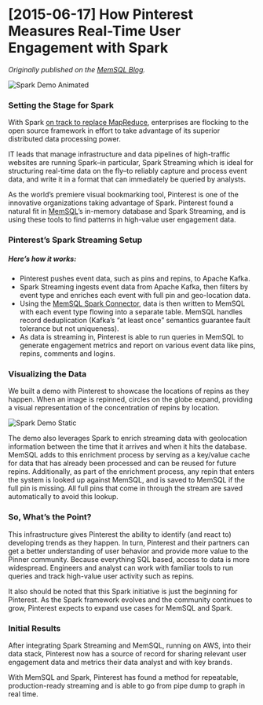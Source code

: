 # [2015-06-17] How Pinterest Measures Real-Time User Engagement with Spark
_Originally published on the [MemSQL Blog](http://blog.memsql.com/pinterest-apache-spark-use-case/)._

![Spark Demo Animated](https://storage.googleapis.com/eklhad-web-images-public/spark-demo-animated.gif)

### Setting the Stage for Spark

With Spark [on track to replace MapReduce](https://www.lightbend.com/company/news/survey-indicates-apache-spark-gaining-developer-adoption-as-big-datas-projects-require-processing-speed), enterprises are flocking to the open source framework in effort to take advantage of its superior distributed data processing power.

IT leads that manage infrastructure and data pipelines of high-traffic websites are running Spark–in particular, Spark Streaming which is ideal for structuring real-time data on the fly–to reliably capture and process event data, and write it in a format that can immediately be queried by analysts.

As the world’s premiere visual bookmarking tool, Pinterest is one of the innovative organizations taking advantage of Spark. Pinterest found a natural fit in [MemSQL](https://www.memsql.com/)’s in-memory database and Spark Streaming, and is using these tools to find patterns in high-value user engagement data.

### Pinterest’s Spark Streaming Setup
##### Here’s how it works:

- Pinterest pushes event data, such as pins and repins, to Apache Kafka.
- Spark Streaming ingests event data from Apache Kafka, then filters by event type and enriches each event with full pin and geo-location data.
- Using the [MemSQL Spark Connector](https://www.memsql.com/blog/operationalizing-spark-with-memsql/), data is then written to MemSQL with each event type flowing into a separate table. MemSQL handles record deduplication (Kafka’s “at least once” semantics guarantee fault tolerance but not uniqueness).
- As data is streaming in, Pinterest is able to run queries in MemSQL to generate engagement metrics and report on various event data like pins, repins, comments and logins.

### Visualizing the Data
We built a demo with Pinterest to showcase the locations of repins as they happen. When an image is repinned, circles on the globe expand, providing a visual representation of the concentration of repins by location.

![Spark Demo Static](https://storage.googleapis.com/eklhad-web-images-public/spark-demo-static.gif)

The demo also leverages Spark to enrich streaming data with geolocation information between the time that it arrives and when it hits the database. MemSQL adds to this enrichment process by serving as a key/value cache for data that has already been processed and can be reused for future repins. Additionally, as part of the enrichment process, any repin that enters the system is looked up against MemSQL, and is saved to MemSQL if the full pin is missing. All full pins that come in through the stream are saved automatically to avoid this lookup.

### So, What’s the Point?
This infrastructure gives Pinterest the ability to identify (and react to) developing trends as they happen. In turn, Pinterest and their partners can get a better understanding of user behavior and provide more value to the Pinner community. Because everything SQL based, access to data is more widespread. Engineers and analyst can work with familiar tools to run queries and track high-value user activity such as repins.

It also should be noted that this Spark initiative is just the beginning for Pinterest. As the Spark framework evolves and the community continues to grow, Pinterest expects to expand use cases for MemSQL and Spark.

### Initial Results

After integrating Spark Streaming and MemSQL, running on AWS, into their data stack, Pinterest now has a source of record for sharing relevant user engagement data and metrics their data analyst and with key brands.

With MemSQL and Spark, Pinterest has found a method for repeatable, production-ready streaming and is able to go from pipe dump to graph in real time.